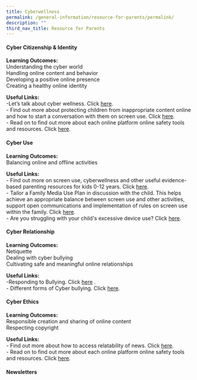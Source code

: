 ```yaml
---
title: Cyberwellness
permalink: /general-information/resource-for-parents/permalink/
description: ""
third_nav_title: Resource for Parents
---
```

#### **Cyber Citizenship &amp; Identity**

**Learning Outcomes:**<br>
Understanding the cyber world <br>
Handling online content and behavior <br>
Developing a positive online presence <br>
Creating a healthy online identity<br>

**Useful Links:**<br> -Let’s talk about cyber wellness. Click [here](https://www.healthhub.sg/programmes/186/mindsg/caring-for-ourselves/learning-about-cyber-wellness-Teens#home). 
<br> - Find out more about protecting children from inappropriate content online and how to
start a conversation with them on screen use. Click [here](https://www.imda.gov.sg/digitalforlife/Digitalwellness).<br> - Read on to find out more about each online platform online safety tools and resources. Click [here](https://www.betterinternet.sg/Resources/Resources-Listing/Tools-and-resources-for-managing-your-own-safety-online).
#### **Cyber Use**<br>
**Learning Outcomes:**<br>
Balancing online and offline activities<br>

**Useful Links:**<br>- Find out more on screen use, cyberwellness and other useful evidence-based parenting resources for kids 0-12 years. Click [here](https://www.familiesforlife.sg/Parenting).<br>- Tailor a Family Media Use Plan in discussion with the child. This helps achieve an appropriate balance between screen use and other activities, support open communications and implementation of rules on screen use within the family. Click [here](http://www.healthychildren.org/MediaUsePlan). <br> - Are you struggling with your child's excessive device use? Click [here](https://www.schoolbag.edu.sg/story/are-you-struggling-with-your-child-s-excessive-device-use). 

#### **Cyber Relationship**

**Learning Outcomes:**<br>
Netiquette<br>
Dealing with cyber bullying<br>
Cultivating safe and meaningful online relationships<br>

**Useful Links:**<br> -Responding to Bullying. Click [here](https://bullyfree.sg/parents/) . <br> - Different forms of Cyber bullying. Click [here](https://bullyfree.sg/cyber-bullying/ ).

#### **Cyber Ethics**

**Learning Outcomes:**<br>
Responsible creation and sharing of online content<br>
Respecting copyright<br>

**Useful Links:**<br>- Find out more about how to access relatability of news. Click [here](https://sure.nlb.gov.sg/). <br>- Read on to find out more about each online platform online safety tools and resources. Click [here](https://www.betterinternet.sg/Resources/Resources-Listing/Tools-and-resources-for-managing-your-own-safety-online). 

#### **Newsletters**